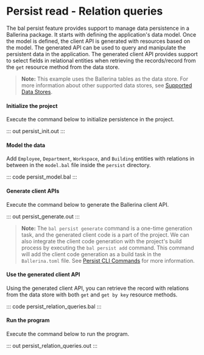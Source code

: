 # Persist read - Relation queries

The bal persist feature provides support to manage data persistence in a Ballerina package. It starts with defining the application's data model. Once the model is defined, the client API is generated with resources based on the model. The generated API can be used to query and manipulate the persistent data in the application.
The generated client API provides support to select fields in relational entities when retrieving the records/record from the `get` resource method from the data store.

> **Note:** This example uses the Ballerina tables as the data store. For more information about other supported data stores, see [Supported Data Stores](/learn/supported-data-stores/).

#### Initialize the project
Execute the command below to initialize persistence in the project.

::: out persist_init.out :::

#### Model the data
Add `Employee`, `Department`, `Workspace`, and `Building` entities with relations in between in the `model.bal` file inside the `persist` directory.

::: code persist_model.bal :::

#### Generate client APIs
Execute the command below to generate the Ballerina client API.

::: out persist_generate.out :::

> **Note:** The `bal persist generate` command is a one-time generation task, and the generated client code is a part of the project. We can also integrate the client code generation with the project's build process by executing the `bal persist add` command. This command will add the client code generation as a build task in the `Ballerina.toml` file. See [Persist CLI Commands](learn/persist-cli-tool/) for more information.

#### Use the generated client API
Using the generated client API, you can retrieve the record with relations from the data store with both `get` and `get by key` resource methods.

::: code persist_relation_queries.bal :::

#### Run the program
Execute the command below to run the program.

::: out persist_relation_queries.out :::
